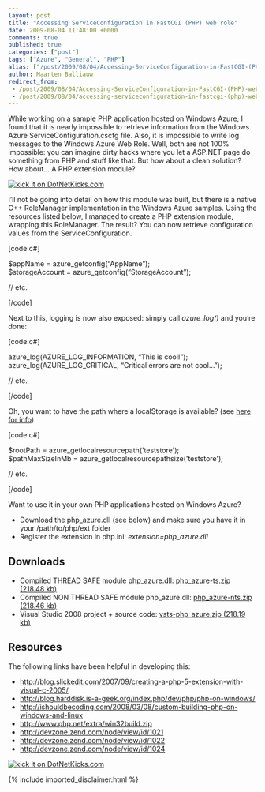 ```yaml
---
layout: post
title: "Accessing ServiceConfiguration in FastCGI (PHP) web role"
date: 2009-08-04 11:48:00 +0000
comments: true
published: true
categories: ["post"]
tags: ["Azure", "General", "PHP"]
alias: ["/post/2009/08/04/Accessing-ServiceConfiguration-in-FastCGI-(PHP)-web-role.aspx", "/post/2009/08/04/accessing-serviceconfiguration-in-fastcgi-(php)-web-role.aspx"]
author: Maarten Balliauw
redirect_from:
 - /post/2009/08/04/Accessing-ServiceConfiguration-in-FastCGI-(PHP)-web-role.aspx.html
 - /post/2009/08/04/accessing-serviceconfiguration-in-fastcgi-(php)-web-role.aspx.html
---
```

<p>While working on a sample PHP application hosted on Windows Azure, I found that it is nearly impossible to retrieve information from the Windows Azure ServiceConfiguration.cscfg file. Also, it is impossible to write log messages to the Windows Azure Web Role. Well, both are not 100% impossible: you can imagine dirty hacks where you let a ASP.NET page do something from PHP and stuff like that. But how about a clean solution? How about&hellip; A PHP extension module?</p>
<p><a href="http://www.dotnetkicks.com/kick/?url=/post/2009/08/04/Accessing-ServiceConfiguration-in-FastCGI-(PHP)-web-role.aspx&amp;title=Accessing ServiceConfiguration in FastCGI (PHP) web role"><img src="http://www.dotnetkicks.com/Services/Images/KickItImageGenerator.ashx?url=/post/2009/08/04/Accessing-ServiceConfiguration-in-FastCGI-(PHP)-web-role.aspx" border="0" alt="kick it on DotNetKicks.com" /> </a></p>
<p>I&rsquo;ll not be going into detail on how this module was built, but there is a native C++ RoleManager implementation in the Windows Azure samples. Using the resources listed below, I managed to create a PHP extension module, wrapping this RoleManager. The result? You can now retrieve configuration values from the ServiceConfiguration.</p>
<p>[code:c#]</p>
<p>$appName = azure_getconfig(&ldquo;AppName&rdquo;); <br />$storageAccount = azure_getconfig(&ldquo;StorageAccount&rdquo;);</p>
<p>// etc.</p>
<p>[/code]</p>
<p>Next to this, logging is now also exposed: simply call <em>azure_log()</em> and you&rsquo;re done:</p>
<p>[code:c#]</p>
<p>azure_log(AZURE_LOG_INFORMATION, &ldquo;This is cool!&rdquo;); <br />azure_log(AZURE_LOG_CRITICAL, &ldquo;Critical errors are not cool&hellip;&rdquo;);</p>
<p>// etc.</p>
<p>[/code]</p>
<p>Oh, you want to have the path where a localStorage is available? (see <a href="http://blogs.mscommunity.net/blogs/dadamec/archive/2008/12/11/azure-reading-and-writing-with-localstorage.aspx">here for info</a>)</p>
<p>[code:c#]</p>
<p>$rootPath = azure_getlocalresourcepath('teststore');<br />$pathMaxSizeInMb = azure_getlocalresourcepathsize('teststore');</p>
<p>// etc.</p>
<p>[/code]</p>
<p>Want to use it in your own PHP applications hosted on Windows Azure?</p>
<ul>
<li>Download the php_azure.dll (see below) and make sure you have it in your /path/to/php/ext folder</li>
<li>Register the extension in php.ini: <em>extension=php_azure.dll</em></li>
</ul>
<h2>Downloads</h2>
<ul>
<li>Compiled THREAD SAFE module php_azure.dll: <a href="/files/2009/8/php_azure-ts.zip">php_azure-ts.zip (218.48 kb)</a></li>
<li>Compiled NON THREAD SAFE module php_azure.dll: <a href="/files/2009/8/php_azure-nts.zip">php_azure-nts.zip (218.46 kb)</a></li>
<li>Visual Studio 2008 project + source code: <a href="/files/2009/8/vsts-php_azure.zip">vsts-php_azure.zip (218.19 kb)</a></li>
</ul>
<h2>Resources</h2>
<p>The following links have been helpful in developing this:</p>
<ul>
<li><a title="http://blog.slickedit.com/2007/09/creating-a-php-5-extension-with-visual-c-2005/" href="http://blog.slickedit.com/2007/09/creating-a-php-5-extension-with-visual-c-2005/">http://blog.slickedit.com/2007/09/creating-a-php-5-extension-with-visual-c-2005/</a></li>
<li><a href="http://blog.harddisk.is-a-geek.org/index.php/dev/php/php-on-windows/">http://blog.harddisk.is-a-geek.org/index.php/dev/php/php-on-windows/</a></li>
<li><a href="http://ishouldbecoding.com/2008/03/08/custom-building-php-on-windows-and-linux">http://ishouldbecoding.com/2008/03/08/custom-building-php-on-windows-and-linux</a></li>
<li><a href="http://www.php.net/extra/win32build.zip">http://www.php.net/extra/win32build.zip</a></li>
<li><a href="http://devzone.zend.com/node/view/id/1021">http://devzone.zend.com/node/view/id/1021</a></li>
<li><a href="http://devzone.zend.com/node/view/id/1022">http://devzone.zend.com/node/view/id/1022</a></li>
<li><a href="http://devzone.zend.com/node/view/id/1024">http://devzone.zend.com/node/view/id/1024</a></li>
</ul>
<p><a href="http://www.dotnetkicks.com/kick/?url=/post/2009/08/04/Accessing-ServiceConfiguration-in-FastCGI-(PHP)-web-role.aspx&amp;title=Accessing ServiceConfiguration in FastCGI (PHP) web role"><img src="http://www.dotnetkicks.com/Services/Images/KickItImageGenerator.ashx?url=/post/2009/08/04/Accessing-ServiceConfiguration-in-FastCGI-(PHP)-web-role.aspx" border="0" alt="kick it on DotNetKicks.com" /></a></p>
{% include imported_disclaimer.html %}
